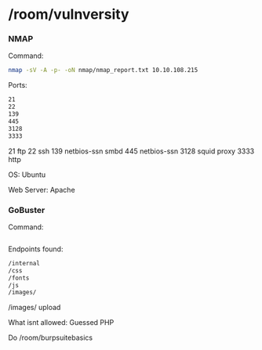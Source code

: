 # /room/vulnversity

### NMAP

Command:

```bash
nmap -sV -A -p- -oN nmap/nmap_report.txt 10.10.108.215
```

Ports:

```bash
21
22
139
445
3128
3333
```
21 ftp
22 ssh
139 netbios-ssn smbd
445 netbios-ssn
3128 squid proxy
3333 http 


OS:
Ubuntu

Web Server:
Apache


### GoBuster

Command:
```bash

```

Endpoints found:
```bash
/internal
/css
/fonts
/js
/images/
```

/images/ upload

What isnt allowed: Guessed PHP

Do /room/burpsuitebasics